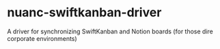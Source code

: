 # nuanc-swiftkanban-driver
A driver for synchronizing SwiftKanban and Notion boards (for those dire corporate environments)
